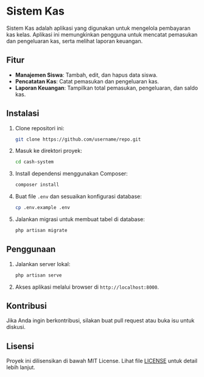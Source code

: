 # Sistem Kas

Sistem Kas adalah aplikasi yang digunakan untuk mengelola pembayaran kas kelas. Aplikasi ini memungkinkan pengguna untuk mencatat pemasukan dan pengeluaran kas, serta melihat laporan keuangan.

## Fitur

-   **Manajemen Siswa**: Tambah, edit, dan hapus data siswa.
-   **Pencatatan Kas**: Catat pemasukan dan pengeluaran kas.
-   **Laporan Keuangan**: Tampilkan total pemasukan, pengeluaran, dan saldo kas.

## Instalasi

1. Clone repositori ini:
    ```bash
    git clone https://github.com/username/repo.git
    ```
2. Masuk ke direktori proyek:
    ```bash
    cd cash-system
    ```
3. Install dependensi menggunakan Composer:
    ```bash
    composer install
    ```
4. Buat file `.env` dan sesuaikan konfigurasi database:
    ```bash
    cp .env.example .env
    ```
5. Jalankan migrasi untuk membuat tabel di database:
    ```bash
    php artisan migrate
    ```

## Penggunaan

1. Jalankan server lokal:
    ```bash
    php artisan serve
    ```
2. Akses aplikasi melalui browser di `http://localhost:8000`.

## Kontribusi

Jika Anda ingin berkontribusi, silakan buat pull request atau buka isu untuk diskusi.

## Lisensi

Proyek ini dilisensikan di bawah MIT License. Lihat file [LICENSE](LICENSE) untuk detail lebih lanjut.

